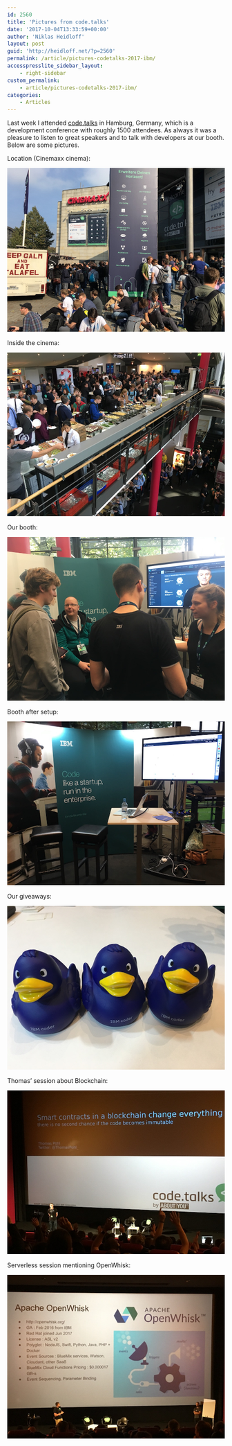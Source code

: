 ```yaml
---
id: 2560
title: 'Pictures from code.talks'
date: '2017-10-04T13:33:59+00:00'
author: 'Niklas Heidloff'
layout: post
guid: 'http://heidloff.net/?p=2560'
permalink: /article/pictures-codetalks-2017-ibm/
accesspresslite_sidebar_layout:
    - right-sidebar
custom_permalink:
    - article/pictures-codetalks-2017-ibm/
categories:
    - Articles
---
```


Last week I attended [code.talks](https://www.codetalks.de/en) in Hamburg, Germany, which is a development conference with roughly 1500 attendees. As always it was a pleasure to listen to great speakers and to talk with developers at our booth. Below are some pictures.

Location (Cinemaxx cinema):

![image](/assets/img/2017/10/codetalks17-6.jpg)

Inside the cinema:

![image](/assets/img/2017/10/codetalks17-5.jpg)

Our booth:

![image](/assets/img/2017/10/codetalks17-7.jpg)

Booth after setup:

![image](/assets/img/2017/10/codetalks17-1.jpg)

Our giveaways:

![image](/assets/img/2017/10/codetalks17-3.jpg)

Thomas’ session about Blockchain:

![image](/assets/img/2017/10/codetalks17-4.jpg)

Serverless session mentioning OpenWhisk:

![image](/assets/img/2017/10/codetalks17-2.jpg)